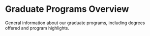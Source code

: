 # Graduate Programs Overview

General information about our graduate programs, including degrees offered and program highlights.

<!-- Add graduate program overview content here -->